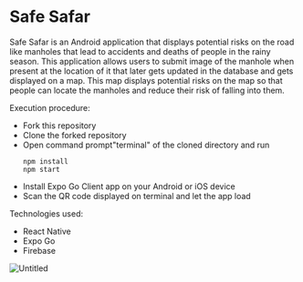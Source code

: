 # Safe Safar
Safe Safar is an Android application that displays potential risks on the road like manholes that lead to accidents and deaths of people in the rainy season.
This application allows users to submit image of the manhole when present at the location of it that later gets updated in the database and gets displayed on a map. This map displays potential risks on the map so that people can locate the manholes and reduce their risk of falling into them. 


Execution procedure:
* Fork this repository
* Clone the forked repository
* Open command prompt"terminal" of the cloned directory and run
    ```
    npm install 
    npm start
    ```
* Install Expo Go Client app on your Android or iOS device
* Scan the QR code displayed on terminal and let the app load
 

Technologies used:
* React Native
* Expo Go
* Firebase

![Untitled](https://github.com/vn1907/gsc/assets/65809147/cc7ef5b3-cd52-4c15-a311-3c153fff32a2)
